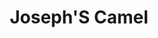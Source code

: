 ---
layout: prop
title: Joseph'S Camel
categories: set-pieces
images: ["assets/set-pieces/joseph's-camel/Camel Joseph.JPG"]
desc: null
---